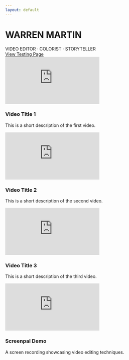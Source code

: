 ```yaml
---
layout: default
---
```


<div class="editor-intro">
  <h1 class="editor-title">WARREN MARTIN</h1>
  <div class="tagline">VIDEO EDITOR · COLORIST · STORYTELLER</div>
</div>
<div class="page-link">
  <a href="Testing.md">View Testing Page</a>
</div>
<div class="video-gallery">
  <div class="video-item">
    <div class="video-container">
      <div class="video-overlay">
        <div class="play-button"></div>
      </div>
      <iframe src="https://www.youtube.com/embed/KwBg3-iJQ9U" frameborder="0" allow="accelerometer; autoplay; clipboard-write; encrypted-media; gyroscope; picture-in-picture" allowfullscreen></iframe>
    </div>
    <h3>Video Title 1</h3>
    <p>This is a short description of the first video.</p>
  </div>
  <div class="video-item">
    <div class="video-container">
      <div class="video-overlay">
        <div class="play-button"></div>
      </div>
      <iframe src="https://www.youtube.com/embed/dQw4w9WgXcQ" frameborder="0" allow="accelerometer; autoplay; clipboard-write; encrypted-media; gyroscope; picture-in-picture" allowfullscreen></iframe>
    </div>
    <h3>Video Title 2</h3>
    <p>This is a short description of the second video.</p>
  </div>
  <div class="video-item">
    <div class="video-container">
      <div class="video-overlay">
        <div class="play-button"></div>
      </div>
      <iframe src="https://www.youtube.com/embed/3JZ_D3ELwOQ" frameborder="0" allow="accelerometer; autoplay; clipboard-write; encrypted-media; gyroscope; picture-in-picture" allowfullscreen></iframe>
    </div>
    <h3>Video Title 3</h3>
    <p>This is a short description of the third video.</p>
  </div>
  <div class="video-item">
    <div class="video-container screenpal-container">
      <div class="video-overlay">
        <div class="play-button"></div>
      </div>
      <iframe src="https://go.screenpal.com/player/cTe2bAn1Rkv?width=100%&height=100%&ff=1&title=0" frameborder="0" scrolling="no" allowfullscreen></iframe>
    </div>
    <h3>Screenpal Demo</h3>
    <p>A screen recording showcasing video editing techniques.</p>
  </div>
  <!-- Add more videos here -->
</div>

<script src="https://go.screenpal.com/player/appearance/cTe2bAn1Rkv"></script>
